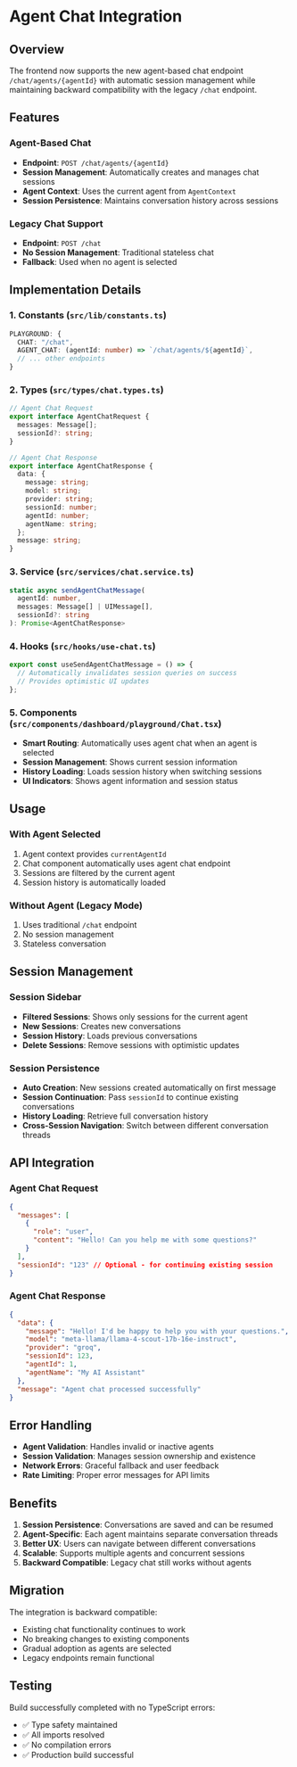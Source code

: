 # Agent Chat Integration

## Overview

The frontend now supports the new agent-based chat endpoint `/chat/agents/{agentId}` with automatic session management while maintaining backward compatibility with the legacy `/chat` endpoint.

## Features

### Agent-Based Chat

- **Endpoint**: `POST /chat/agents/{agentId}`
- **Session Management**: Automatically creates and manages chat sessions
- **Agent Context**: Uses the current agent from `AgentContext`
- **Session Persistence**: Maintains conversation history across sessions

### Legacy Chat Support

- **Endpoint**: `POST /chat`
- **No Session Management**: Traditional stateless chat
- **Fallback**: Used when no agent is selected

## Implementation Details

### 1. Constants (`src/lib/constants.ts`)

```typescript
PLAYGROUND: {
  CHAT: "/chat",
  AGENT_CHAT: (agentId: number) => `/chat/agents/${agentId}`,
  // ... other endpoints
}
```

### 2. Types (`src/types/chat.types.ts`)

```typescript
// Agent Chat Request
export interface AgentChatRequest {
  messages: Message[];
  sessionId?: string;
}

// Agent Chat Response
export interface AgentChatResponse {
  data: {
    message: string;
    model: string;
    provider: string;
    sessionId: number;
    agentId: number;
    agentName: string;
  };
  message: string;
}
```

### 3. Service (`src/services/chat.service.ts`)

```typescript
static async sendAgentChatMessage(
  agentId: number,
  messages: Message[] | UIMessage[],
  sessionId?: string
): Promise<AgentChatResponse>
```

### 4. Hooks (`src/hooks/use-chat.ts`)

```typescript
export const useSendAgentChatMessage = () => {
  // Automatically invalidates session queries on success
  // Provides optimistic UI updates
};
```

### 5. Components (`src/components/dashboard/playground/Chat.tsx`)

- **Smart Routing**: Automatically uses agent chat when an agent is selected
- **Session Management**: Shows current session information
- **History Loading**: Loads session history when switching sessions
- **UI Indicators**: Shows agent information and session status

## Usage

### With Agent Selected

1. Agent context provides `currentAgentId`
2. Chat component automatically uses agent chat endpoint
3. Sessions are filtered by the current agent
4. Session history is automatically loaded

### Without Agent (Legacy Mode)

1. Uses traditional `/chat` endpoint
2. No session management
3. Stateless conversation

## Session Management

### Session Sidebar

- **Filtered Sessions**: Shows only sessions for the current agent
- **New Sessions**: Creates new conversations
- **Session History**: Loads previous conversations
- **Delete Sessions**: Remove sessions with optimistic updates

### Session Persistence

- **Auto Creation**: New sessions created automatically on first message
- **Session Continuation**: Pass `sessionId` to continue existing conversations
- **History Loading**: Retrieve full conversation history
- **Cross-Session Navigation**: Switch between different conversation threads

## API Integration

### Agent Chat Request

```json
{
  "messages": [
    {
      "role": "user",
      "content": "Hello! Can you help me with some questions?"
    }
  ],
  "sessionId": "123" // Optional - for continuing existing session
}
```

### Agent Chat Response

```json
{
  "data": {
    "message": "Hello! I'd be happy to help you with your questions.",
    "model": "meta-llama/llama-4-scout-17b-16e-instruct",
    "provider": "groq",
    "sessionId": 123,
    "agentId": 1,
    "agentName": "My AI Assistant"
  },
  "message": "Agent chat processed successfully"
}
```

## Error Handling

- **Agent Validation**: Handles invalid or inactive agents
- **Session Validation**: Manages session ownership and existence
- **Network Errors**: Graceful fallback and user feedback
- **Rate Limiting**: Proper error messages for API limits

## Benefits

1. **Session Persistence**: Conversations are saved and can be resumed
2. **Agent-Specific**: Each agent maintains separate conversation threads
3. **Better UX**: Users can navigate between different conversations
4. **Scalable**: Supports multiple agents and concurrent sessions
5. **Backward Compatible**: Legacy chat still works without agents

## Migration

The integration is backward compatible:

- Existing chat functionality continues to work
- No breaking changes to existing components
- Gradual adoption as agents are selected
- Legacy endpoints remain functional

## Testing

Build successfully completed with no TypeScript errors:

- ✅ Type safety maintained
- ✅ All imports resolved
- ✅ No compilation errors
- ✅ Production build successful
